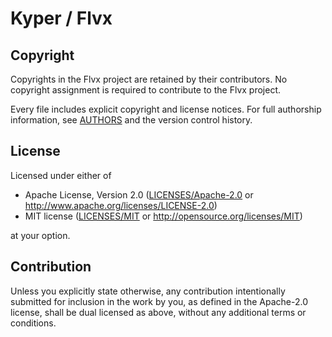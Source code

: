<!---
SPDX-FileCopyrightText: © 2022 The Flvx Authors <https://github.com/kyper-io/flvx/blob/93b71a116950410b2c86dcc6efdd0031a2f79f84/AUTHORS>

SPDX-License-Identifier: Apache-2.0 OR MIT
-->

# Kyper / Flvx

## Copyright

Copyrights in the Flvx project are retained by their contributors. No copyright
assignment is required to contribute to the Flvx project.

Every file includes explicit copyright and license notices. For full authorship
information, see [AUTHORS](AUTHORS) and the version control history.

## License

Licensed under either of

 * Apache License, Version 2.0
   ([LICENSES/Apache-2.0](LICENSES/Apache-2.0.txt) or http://www.apache.org/licenses/LICENSE-2.0)
 * MIT license
   ([LICENSES/MIT](LICENSES/MIT.txt) or http://opensource.org/licenses/MIT)

at your option.

## Contribution

Unless you explicitly state otherwise, any contribution intentionally submitted
for inclusion in the work by you, as defined in the Apache-2.0 license, shall be
dual licensed as above, without any additional terms or conditions.